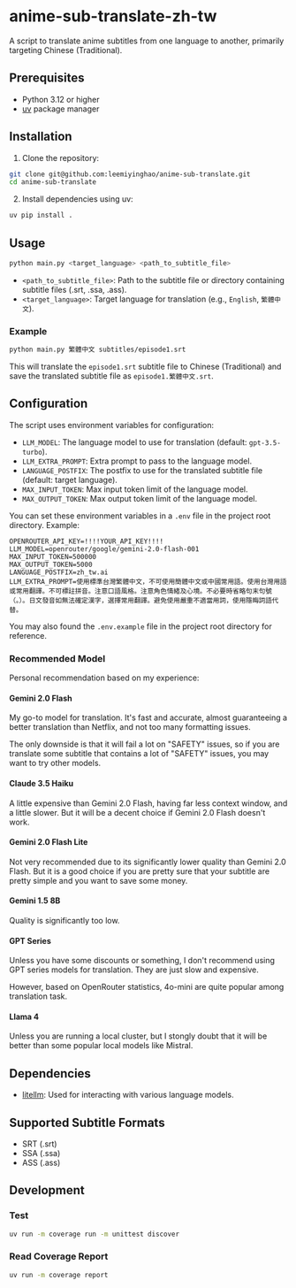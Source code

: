 # anime-sub-translate-zh-tw

A script to translate anime subtitles from one language to another, primarily targeting Chinese (Traditional).

## Prerequisites

- Python 3.12 or higher
- [uv](https://github.com/astral-sh/uv) package manager

## Installation

1.  Clone the repository:

```bash
git clone git@github.com:leemiyinghao/anime-sub-translate.git
cd anime-sub-translate
```

2.  Install dependencies using uv:

```bash
uv pip install .
```

## Usage

```bash
python main.py <target_language> <path_to_subtitle_file>
```

-   `<path_to_subtitle_file>`:  Path to the subtitle file or directory containing subtitle files (.srt, .ssa, .ass).
-   `<target_language>`: Target language for translation (e.g., `English`, `繁體中文`).

### Example

```bash
python main.py 繁體中文 subtitles/episode1.srt
```

This will translate the `episode1.srt` subtitle file to Chinese (Traditional) and save the translated subtitle file as `episode1.繁體中文.srt`.

## Configuration

The script uses environment variables for configuration:

-   `LLM_MODEL`: The language model to use for translation (default: `gpt-3.5-turbo`).
-   `LLM_EXTRA_PROMPT`: Extra prompt to pass to the language model.
-   `LANGUAGE_POSTFIX`: The postfix to use for the translated subtitle file (default: target language).
-   `MAX_INPUT_TOKEN`: Max input token limit of the language model.
-   `MAX_OUTPUT_TOKEN`: Max output token limit of the language model.

You can set these environment variables in a `.env` file in the project root directory.  Example:

```
OPENROUTER_API_KEY=!!!!YOUR_API_KEY!!!!
LLM_MODEL=openrouter/google/gemini-2.0-flash-001
MAX_INPUT_TOKEN=500000
MAX_OUTPUT_TOKEN=5000
LANGUAGE_POSTFIX=zh_tw.ai
LLM_EXTRA_PROMPT=使用標準台灣繁體中文，不可使用簡體中文或中國常用語。使用台灣用語或常用翻譯。不可標註拼音。注意口語風格。注意角色情緒及心境。不必要時省略句末句號（。）。日文發音如無法確定漢字，選擇常用翻譯。避免使用嚴重不適當用詞，使用隱晦詞語代替。
```

You may also found the `.env.example` file in the project root directory for reference.

### Recommended Model

Personal recommendation based on my experience:

#### Gemini 2.0 Flash
My go-to model for translation. It's fast and accurate, almost guaranteeing a better translation than Netflix, and not too many formatting issues.

The only downside is that it will fail a lot on "SAFETY" issues, so if you are translate some subtitle that contains a lot of "SAFETY" issues, you may want to try other models.

#### Claude 3.5 Haiku
A little expensive than Gemini 2.0 Flash, having far less context window, and a little slower. But it will be a decent choice if Gemini 2.0 Flash doesn't work.

#### Gemini 2.0 Flash Lite
Not very recommended due to its significantly lower quality than Gemini 2.0 Flash. But it is a good choice if you are pretty sure that your subtitle are pretty simple and you want to save some money.

#### Gemini 1.5 8B
Quality is significantly too low.

#### GPT Series
Unless you have some discounts or something, I don't recommend using GPT series models for translation. They are just slow and expensive.

However, based on OpenRouter statistics, 4o-mini are quite popular among translation task.

#### Llama 4
Unless you are running a local cluster, but I stongly doubt that it will be better than some popular local models like Mistral.

## Dependencies

-   [litellm](https://github.com/BerriAI/litellm):  Used for interacting with various language models.

## Supported Subtitle Formats

-   SRT (.srt)
-   SSA (.ssa)
-   ASS (.ass)

## Development

### Test

```bash
uv run -m coverage run -m unittest discover
```

### Read Coverage Report

```bash
uv run -m coverage report
```
